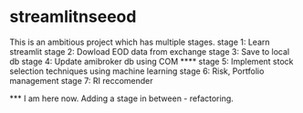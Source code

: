 # streamlitnseeod
This is an ambitious project which has multiple stages. 
stage 1: Learn streamlit 
stage 2: Dowload EOD data from exchange 
stage 3: Save to local db 
stage 4: Update amibroker db using COM ****
stage 5: Implement stock selection techniques using machine learning 
stage 6: Risk, Portfolio management 
stage  7: RI reccomender 



*** I am here now. Adding a stage in between - refactoring. 
